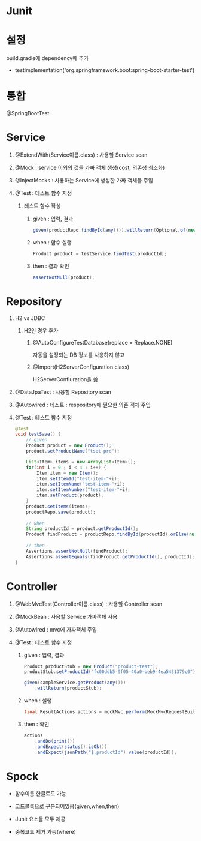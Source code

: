 # Junit

# 설정

build.gradle에 dependency에 추가

* testImplementation('org.springframework.boot:spring-boot-starter-test')



# 통합

@SpringBootTest



# Service 

1. @ExtendWith(Service이름.class) : 사용할 Service scan

2. @Mock : service 이외의 것들 가짜 객체 생성(cost, 의존성 최소화)

3. @InjectMocks : 사용하는 Service에 생성한 가짜 객체들 주입

4. @Test : 테스트 함수 지정

   1. 테스트 함수 작성

      1. given : 입력, 결과

         ```java
         given(productRepo.findById(any())).willReturn(Optional.of(new Product("product-test")));
         ```

      2. when : 함수 실행

         ```java
         Product product = testService.findTest(productId);
         ```

      3. then : 결과 확인

         ```java
         assertNotNull(product);
         ```



# Repository

1. H2 vs JDBC

   1. H2인 경우 추가

      1. @AutoConfigureTestDatabase(replace = Replace.NONE) 

         자동을 설정되는 DB 정보를 사용하지 않고

      2. @Import(H2ServerConfiguration.class)

         H2ServerConfiuration을 씀

2. @DataJpaTest : 사용할 Repository scan

3. @Autowired : 테스트 : respository에 필요한 의존 객체 주입

4. @Test : 테스트 함수 지정 

   ```java
   @Test
   void testSave() {
       // given
       Product product = new Product();
       product.setProductName("tset-prd");
   
       List<Item> items = new ArrayList<Item>();
       for(int i = 0 ; i < 4 ; i++) {
           Item item = new Item();
           item.setItemId("test-item-"+i);
           item.setItemName("test-item-"+i);
           item.setItemNumber("test-item-"+i);
           item.setProduct(product);
       }
       product.setItems(items);
       productRepo.save(product);
   	
       // when
       String productId = product.getProductId();
       Product findProduct = productRepo.findById(productId).orElse(null);
   	
       // then
       Assertions.assertNotNull(findProduct);
       Assertions.assertEquals(findProduct.getProductId(), productId);
   }
   ```

   

# Controller

1. @WebMvcTest(Controller이름.class) : 사용할 Controller scan

2. @MockBean : 사용할 Service 가짜객체 사용

3. @Autowired : mvc에 가짜객체 주입

4. @Test : 테스트 함수 지정 

   1. given : 입력, 결과

      ```java
      Product productStub = new Product("product-test");
      productStub.setProductId("fc00ddb5-9f05-40a0-beb9-4ea5431379c0");
      
      given(sampleService.getProduct(any()))
          .willReturn(productStub);
      ```

   2. when : 실행

      ```java
      final ResultActions actions = mockMvc.perform(MockMvcRequestBuilders.get("/user/getProduct").param("productId", productId));
      ```

   3. then : 확인

      ```java
      actions
          .andDo(print())
          .andExpect(status().isOk())
          .andExpect(jsonPath("$.productId").value(productId));
      ```

      

# Spock

* 함수이름 한글로도 가능

* 코드블록으로 구분되어있음(given,when,then)

* Junit 요소들 모두 제공

* 중복코드 제거 가능(where)

